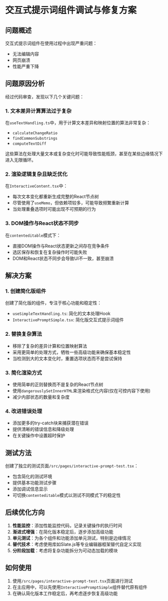 # 交互式提示词组件调试与修复方案

## 问题概述

交互式提示词组件在使用过程中出现严重问题：
- 无法编辑内容
- 网页崩溃
- 性能严重下降

## 问题原因分析

经过代码审查，发现以下几个关键问题：

### 1. 文本差异计算算法过于复杂

在`useTextHandling.ts`中，用于计算文本差异和映射位置的算法非常复杂：
- `calculateChangeRatio`
- `findCommonSubstrings`
- `computeTextDiff`

这些算法在处理大量文本或复杂变化时可能导致性能瓶颈，甚至在某些边缘情况下进入无限循环。

### 2. 渲染逻辑复杂且缺乏优化

在`InteractiveContent.tsx`中：
- 每次文本变化都重新生成完整的React节点树
- 尽管使用了`useMemo`，但依赖项较多，可能导致频繁重新计算
- 当处理重叠选项时可能出现不可预期的行为

### 3. DOM操作与React状态不同步

在`contenteditable`模式下：
- 直接DOM操作与React状态更新之间存在竞争条件
- 选区保存和恢复在复杂操作时可能失败
- DOM和React状态不同步会导致UI不一致，甚至崩溃

## 解决方案

### 1. 创建简化版组件

创建了简化版的组件，专注于核心功能和稳定性：
- `useSimpleTextHandling.ts`: 简化的文本处理Hook
- `InteractivePromptSimple.tsx`: 简化版交互式提示词组件

### 2. 替换复杂算法

- 移除了复杂的差异计算和位置映射算法
- 采用更简单的处理方式，牺牲一些高级功能来确保基本稳定性
- 当检测到大的文本变化时，重置选项状态而不是尝试保持

### 3. 简化渲染方式

- 使用简单的正则替换而不是复杂的React节点树
- 使用`dangerouslySetInnerHTML`来渲染格式化内容(仅在可控内容下使用)
- 减少内部状态的数量和复杂度

### 4. 改进错误处理

- 添加更多的try-catch块来捕获潜在错误
- 提供清晰的错误信息和降级处理
- 在关键操作中设置超时保护

## 测试方法

创建了独立的测试页面`/src/pages/interactive-prompt-test.tsx`：
- 包含简化的测试环境
- 提供基本功能测试步骤
- 添加调试信息显示
- 可切换`contenteditable`模式以测试不同模式下的稳定性

## 后续优化方向

1. **性能监控**：添加性能监控代码，记录关键操作的执行时间
2. **渐进式增强**：在简化版本稳定后，逐步添加高级功能
3. **单元测试**：为各个组件和功能添加单元测试，特别是边缘情况
4. **替代技术**：考虑使用库如Slate.js等专业编辑器框架替代自定义实现
5. **分阶段加载**：考虑将复杂功能拆分为可动态加载的模块

## 如何使用

1. 使用`/src/pages/interactive-prompt-test.tsx`页面进行测试
2. 在主应用中，可以先使用`InteractivePromptSimple`组件替代原有组件
3. 在确认简化版本工作稳定后，再考虑逐步恢复高级功能 